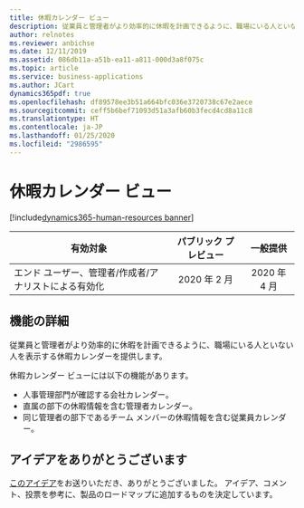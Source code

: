 ```yaml
---
title: 休暇カレンダー ビュー
description: 従業員と管理者がより効率的に休暇を計画できるように、職場にいる人といない人を表示する休暇カレンダーを提供します。
author: relnotes
ms.reviewer: anbichse
ms.date: 12/11/2019
ms.assetid: 086db11a-a51b-ea11-a811-000d3a8f075c
ms.topic: article
ms.service: business-applications
ms.author: JCart
dynamics365pdf: true
ms.openlocfilehash: df89578ee3b51a664bfc036e3720738c67e2aece
ms.sourcegitcommit: ceff5b6bef71093d51a3afb60b3fecd4cd8a11c8
ms.translationtype: HT
ms.contentlocale: ja-JP
ms.lasthandoff: 01/25/2020
ms.locfileid: "2986595"
---
```

# <a name="leave-calendar-views"></a>休暇カレンダー ビュー
[!include[dynamics365-human-resources banner](../includes/dynamics365-human-resources.md)]

| 有効対象    |  パブリック プレビュー | 一般提供 | 
| ---------- | :----------: |:----------: |
|エンド ユーザー、管理者/作成者/アナリストによる有効化|2020 年 2 月| 2020 年 4 月|






## <a name="feature-details"></a>機能の詳細
<!--feature detail start -->
従業員と管理者がより効率的に休暇を計画できるように、職場にいる人といない人を表示する休暇カレンダーを提供します。

休暇カレンダー ビューには以下の機能があります。  

- 人事管理部門が確認する会社カレンダー。
- 直属の部下の休暇情報を含む管理者カレンダー。
- 同じ管理者の部下であるチーム メンバーの休暇情報を含む従業員カレンダー。




<!--feature detail end -->









## <a name="thank-you-for-your-idea"></a>アイデアをありがとうございます
[このアイデア](https://experience.dynamics.com/ideas/idea/?ideaid=10d58e3f-453f-e911-867a-0003ff68b621)をお送りいただき、ありがとうございました。 アイデア、コメント、投票を参考に、製品のロードマップに追加するものを決定しています。
